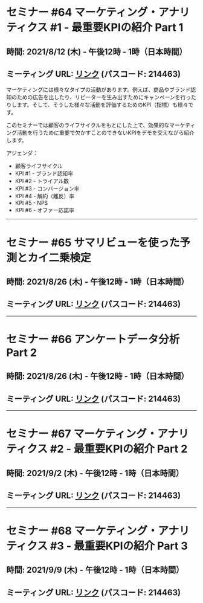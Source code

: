 # セミナー #64 マーケティング・アナリティクス #1 - 最重要KPIの紹介 Part 1

## 時間: 2021/8/12 (木) - 午後12時 - 1時（日本時間）

## ミーティング URL: [リンク](https://us02web.zoom.us/j/331585134?pwd=VGVyeXBRWjFMT2hESFdhSU45Z2d0dz09) (パスコード: 214463)

マーケティングには様々なタイプの活動があります。例えば、商品やブランド認知のための広告を出したり、リピーターを生み出すためにキャンペーンを行ったりします。そして、そうした様々な活動を評価するためのKPI（指標）も様々です。

このセミナーでは顧客のライフサイクルをもとにした上で、効果的なマーケティング活動を行うために重要で欠かすことのできないKPIをデモを交えながら紹介します。

アジェンダ：

- 顧客ライフサイクル
- KPI #1 - ブランド認知率
- KPI #2 - トライアル数
- KPI #3 - コンバージョン率
- KPI #4 - 解約（離反）率
- KPI #5 - NPS
- KPI #6 - オファー応諾率

---

# セミナー #65 サマリビューを使った予測とカイ二乗検定

## 時間: 2021/8/26 (木) - 午後12時 - 1時（日本時間）

## ミーティング URL: [リンク](https://us02web.zoom.us/j/331585134?pwd=VGVyeXBRWjFMT2hESFdhSU45Z2d0dz09) (パスコード: 214463)

---

# セミナー #66 アンケートデータ分析 Part 2

## 時間: 2021/8/26 (木) - 午後12時 - 1時（日本時間）

## ミーティング URL: [リンク](https://us02web.zoom.us/j/331585134?pwd=VGVyeXBRWjFMT2hESFdhSU45Z2d0dz09) (パスコード: 214463)

---

# セミナー #67 マーケティング・アナリティクス #2 - 最重要KPIの紹介 Part 2

## 時間: 2021/9/2 (木) - 午後12時 - 1時（日本時間）

## ミーティング URL: [リンク](https://us02web.zoom.us/j/331585134?pwd=VGVyeXBRWjFMT2hESFdhSU45Z2d0dz09) (パスコード: 214463)

---

# セミナー #68 マーケティング・アナリティクス #3 - 最重要KPIの紹介 Part 3

## 時間: 2021/9/9 (木) - 午後12時 - 1時（日本時間）

## ミーティング URL: [リンク](https://us02web.zoom.us/j/331585134?pwd=VGVyeXBRWjFMT2hESFdhSU45Z2d0dz09) (パスコード: 214463)
